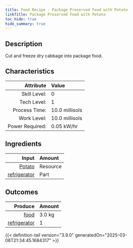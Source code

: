 ```yaml
---
title: Food Recipe - Package Preserved Food with Potato
linkTitle: Package Preserved Food with Potato
toc_hide: true
hide_summary: true
---
```

<!-- This is generated by the MarsSim HelpGenertor, do not edit. -->

## Description
Cut and freeze dry cabbage into package food.

## Characteristics

| Attribute      | Value |
|--------:|:------|
|Skill Level:|0|
|Tech Level:|1|
|Process Time:|10.0 millisols|
|Work Level:|10.0 millisols|
|Power Required:|0.05 kW/hr|

## Ingredients

| Input      | Amount |
|--------:|:------|
|[Potato](/docs/definitions/resource/potato)|Resource|3.0 kg|
|[refrigerator](/docs/definitions/part/refrigerator)|Part|1|

## Outcomes


| Produce      | Amount |
|--------:|:------|
|[food](/docs/definitions/resource/food)|3.0 kg|
|[refrigerator](/docs/definitions/part/refrigerator)|1|



{{< definition-tail version="3.9.0" generatedOn="2025-03-08T21:34:45.1684317" >}}



